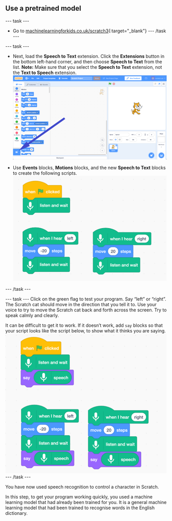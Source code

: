 ## Use a pretrained model

--- task ---
+ Go to [machinelearningforkids.co.uk/scratch3](https://machinelearningforkids.co.uk/scratch3/){:target="_blank"}
--- /task ---

--- task ---
+ Next, load the **Speech to Text** extension. Click the **Extensions** button in the bottom left-hand corner, and then choose **Speech to Text** from the list.
**Note:** Make sure that you select the **Speech to Text** extension, not the **Text to Speech** extension.
![Arrow pointing to extensions button](images/extensions-annotated.png)

+ Use **Events** blocks, **Motions** blocks, and the new **Speech to Text** blocks to create the following scripts.
![New scripts to add](images/S-to-T-blocks.png)

--- /task ---

--- task ---
Click on the green flag to test your program.
Say “left” or “right”. The Scratch cat should move in the direction that you tell it to. Use your voice to try to move the Scratch cat back and forth across the screen. Try to speak calmly and clearly.

It can be difficult to get it to work. If it doesn’t work, add `say` blocks so that your script looks like the script below, to show what it thinks you are saying.
![New scripts to see what the computer thinks you are saying](images/S-to-T-blocks-test.png)
--- /task ---

You have now used speech recognition to control a character in Scratch.

In this step, to get your program working quickly, you used a machine learning model that had already been trained for you. It is a general machine learning model that had been trained to recognise words in the English dictionary. 
